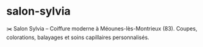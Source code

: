 # salon-sylvia
✂️ Salon Sylvia – Coiffure moderne à Méounes-lès-Montrieux (83). Coupes, colorations, balayages et soins capillaires personnalisés.
